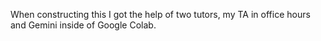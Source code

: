 When constructing this I got the help of two tutors, my TA in office hours and Gemini inside of Google Colab.
